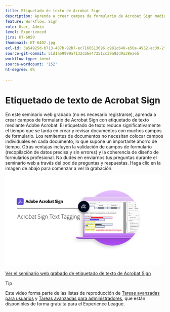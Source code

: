 ```yaml
---
title: Etiquetado de texto de Acrobat Sign
description: Aprenda a crear campos de formulario de Acrobat Sign mediante el etiquetado de texto con Adobe Acrobat
feature: Workflow, Sign
role: User, Admin
level: Experienced
jira: KT-6059
thumbnail: KT-6402.jpg
exl-id: 3a54925d-b713-487b-92b7-ec7160513696,c981c640-e50a-4952-ac39-2f90d6d0cf08
source-git-commit: 51d1a59999a7132cb6e47351cc39a93d9a38eaeb
workflow-type: tm+mt
source-wordcount: '152'
ht-degree: 0%

---
```


# Etiquetado de texto de Acrobat Sign

En este seminario web grabado (no es necesario registrarse), aprenda a crear campos de formulario de Acrobat Sign con etiquetado de texto mediante Adobe Acrobat. El etiquetado de texto reduce significativamente el tiempo que se tarda en crear y revisar documentos con muchos campos de formulario. Los remitentes de documentos no necesitan colocar campos individuales en cada documento, lo que supone un importante ahorro de tiempo. Otras ventajas incluyen la validación de campos de formulario (recopilación de datos precisa y sin errores) y la coherencia de diseño de formularios profesional. No dudes en enviarnos tus preguntas durante el seminario web a través del pod de preguntas y respuestas. Haga clic en la imagen de abajo para comenzar a ver la grabación.

[![Sesión de inspección](../assets/Text-Tagging.png)](https://event.on24.com/wcc/r/2338276/415BE4603F60A61A546C0A91528B444F)

[Ver el seminario web grabado de etiquetado de texto de Acrobat Sign](https://event.on24.com/wcc/r/2338276/415BE4603F60A61A546C0A91528B444F)

>[!TIP]
>
>Este vídeo forma parte de las listas de reproducción de [Tareas avanzadas para usuarios](https://experienceleague.adobe.com/en/playlists/acrobat-sign-get-started-business-users) y [Tareas avanzadas para administradores](https://experienceleague.adobe.com/en/playlists/acrobat-sign-perform-advanced-tasks-administrators), que están disponibles de forma gratuita para el Experience League.
